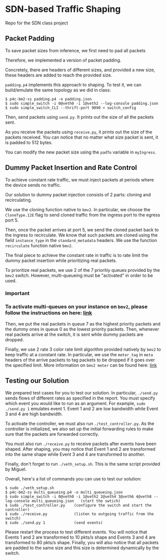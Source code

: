 # SDN-based Traffic Shaping
Repo for the SDN class project
## Packet Padding
To save packet sizes from inference, we first need to pad all packets

Therefore, we implemented a version of packet padding.

Concretely, there are headers of different sizes, and provided a new size, these headers are added to reach the provided size. 

`padding.p4` implements this approach to shaping. To test it, we can build/emulate the same topology as we did in class:

```
$ p4c-bm2-ss padding.p4 -o padding.json
$ sudo simple_switch -i 0@veth0 -i 1@veth2 --log-console padding.json
$ sudo simple_switch_CLI --thrift-port 9090 < switch_config
```
Then, send packets using `send.py`. It prints out the size of all the packets sent.

As you receive the packets using `receive.py`, it prints out the size of the packets received. You can notice that no matter what size packet is sent, it is padded to 512 bytes. 

You can modify the new packet size using the `padTo` variable in `myIngress`.

## Dummy Packet Insertion and Rate Control

To achieve constant rate traffic, we must inject packets at periods where the device sends no traffic.

Our solution to dummy packet injection consists of 2 parts: cloning and recirculating.

We use the cloning function native to `bmv2`. In particular, we choose the `CloneType.I2E` flag to send cloned traffic from the ingress
port to the egress port 5.

Then, once the packet arrives at port 5, we send the cloned packet back to the ingress to recirculate. We know that such packets 
are cloned using the field `instance_type` in the `standard_metadata` headers. We use the function `recirculate` function native `bmv2`. 

The final piece to achieve the constant rate in traffic is to rate limit the dummy packet insertion while prioritizing real packets.

To prioritize real packets, we use 2 of the 7 prioritiy queues provided by the `bmv2` switch. However, multi-queueing must be "activated"
in order to be used.

### Important
### To activate multi-queues on your instance on `bmv2`, please follow the instructions on here: [link](https://github.com/nsg-ethz/p4-learning/tree/master/examples/multiqueueing)

Then, we put the real packets in queue 7 as the highest priority packets and the dummy ones in queue 0 as the lowest priority packets. Then,
whenever real packets arrive at the switch, it is sent while dummy packets are dropped. 

Finally, we use 2 rate 3 color rate limit algorithm provided natively by `bmv2` to keep traffic at a constant rate. In particular, we use the `meter_tag` in `meta` headers of the arrive packets to tag packets to be dropped if it goes over the specified limit. More information on `bmv2 meter` can be found here: [link](https://github.com/nsg-ethz/p4-learning/tree/master/examples/meter)

## Testing our Solution

We prepared test cases for you to test our solution. In particular, `./send.py` sends flows of different rates as specified in the report. You must specify which event you would like to run as an argument. For example, `sudo ./send.py 1` emulates event 1. Event 1 and 2 are low bandwidth while Event 3 and 4 are high bandwidth. 

To activate the controller, we must also run `./test_controller.py`. As the controller is initialized, we also set up the initial forwarding rules to make sure that the packets are forwarded correctly.

You must also run `./receive.py` to receive packets after events have been shaped. After shaping, you may notice that Event 1 and 2 are transformed into the same shape while Event 3 and 4 are transformed to another.

Finally, don't forget to run `./veth_setup.sh`. This is the same script provided by Miguel. 

Overall, here's a list of commands you can use to test our solution:

```
$ sudo ./veth_setup.sh
$ p4c-bm2-ss multi_queueing.p4 -o multi_queueing.json
$ sudo simple_switch -i 0@veth0 -i 1@veth2 2@veth4 3@veth6 4@veth8 --log-console multi_queueing.json   (start the swtich)
$ sudo ./test_controller.py    (configure the switch and start the controller)
$ sudo ./receive.py            (listen to outgoing traffic from the switch)
$ sudo ./send.py 1             (send events)
```
Please restart the process to test different events. You will notice that Events 1 and 2 are transformed to 10 pkts/s shape and Events 3 and 4 are transformed to 80 pkts/s shape. Finally, you will also notice that all packets are padded to the same size and this size is determined dynamically by the switch. 


